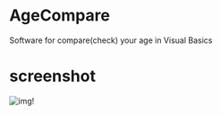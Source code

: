 # AgeCompare
Software for compare(check) your age in Visual Basics
# screenshot
![img!](screenshot.png)
